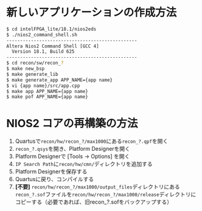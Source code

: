 # 新しいアプリケーションの作成方法

```bash
$ cd intelFPGA_lite/18.1/nios2eds
$ ./nios2_command_shell.sh
------------------------------------------------
Altera Nios2 Command Shell [GCC 4]
  Version 18.1, Build 625
------------------------------------------------
$ cd recon/sw/recon_?
$ make new_bsp
$ make generate_lib
$ make generate_app APP_NAME={app name}
$ vi {app name}/src/app.cpp
$ make app APP_NAME={app name}
$ make pof APP_NAME={app name}
```

# NIOS2 コアの再構築の方法

1.  Quartusで`recon/hw/recon_?/max1000`にある`recon_?.qpf`を開く
2.  `recon_?.qsys`を開き、Platform Designerを開く
3.  Platform Designerで [Tools -> Options] を開く
4.  `IP Search Path`に`recon/hw/cmn/`ディレクトリを追加する
5.  Platform Designerを保存する
6.  Quartusに戻り、コンパイルする
7.  **[不要]** `recon/hw/recon_?/max1000/output_files`ディレクトリにある`recon_?.sof`ファイルを`recon/hw/recon_?/max1000/release`ディレクトリにコピーする（必要であれば、旧recon_?.sofをバックアップする）
